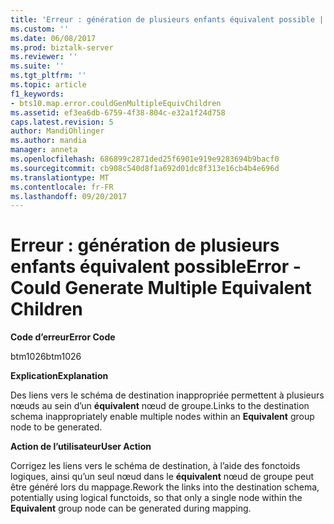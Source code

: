 ```yaml
---
title: 'Erreur : génération de plusieurs enfants équivalent possible | Documents Microsoft'
ms.custom: ''
ms.date: 06/08/2017
ms.prod: biztalk-server
ms.reviewer: ''
ms.suite: ''
ms.tgt_pltfrm: ''
ms.topic: article
f1_keywords:
- bts10.map.error.couldGenMultipleEquivChildren
ms.assetid: ef3ea6db-6759-4f38-804c-e32a1f24d758
caps.latest.revision: 5
author: MandiOhlinger
ms.author: mandia
manager: anneta
ms.openlocfilehash: 686899c2871ded25f6901e919e9283694b9bacf0
ms.sourcegitcommit: cb908c540d8f1a692d01dc8f313e16cb4b4e696d
ms.translationtype: MT
ms.contentlocale: fr-FR
ms.lasthandoff: 09/20/2017
---
```

# <a name="error---could-generate-multiple-equivalent-children"></a><span data-ttu-id="b4632-102">Erreur : génération de plusieurs enfants équivalent possible</span><span class="sxs-lookup"><span data-stu-id="b4632-102">Error - Could Generate Multiple Equivalent Children</span></span>
<span data-ttu-id="b4632-103">**Code d’erreur**</span><span class="sxs-lookup"><span data-stu-id="b4632-103">**Error Code**</span></span>  
  
 <span data-ttu-id="b4632-104">btm1026</span><span class="sxs-lookup"><span data-stu-id="b4632-104">btm1026</span></span>  
  
 <span data-ttu-id="b4632-105">**Explication**</span><span class="sxs-lookup"><span data-stu-id="b4632-105">**Explanation**</span></span>  
  
 <span data-ttu-id="b4632-106">Des liens vers le schéma de destination inappropriée permettent à plusieurs nœuds au sein d’un **équivalent** nœud de groupe.</span><span class="sxs-lookup"><span data-stu-id="b4632-106">Links to the destination schema inappropriately enable multiple nodes within an **Equivalent** group node to be generated.</span></span>  
  
 <span data-ttu-id="b4632-107">**Action de l’utilisateur**</span><span class="sxs-lookup"><span data-stu-id="b4632-107">**User Action**</span></span>  
  
 <span data-ttu-id="b4632-108">Corrigez les liens vers le schéma de destination, à l’aide des fonctoids logiques, ainsi qu’un seul nœud dans le **équivalent** nœud de groupe peut être généré lors du mappage.</span><span class="sxs-lookup"><span data-stu-id="b4632-108">Rework the links into the destination schema, potentially using logical functoids, so that only a single node within the **Equivalent** group node can be generated during mapping.</span></span>